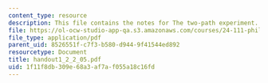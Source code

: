 ```yaml
---
content_type: resource
description: This file contains the notes for The two-path experiment.
file: https://ol-ocw-studio-app-qa.s3.amazonaws.com/courses/24-111-philosophy-of-quantum-mechanics-spring-2005/1f11f8db309e68a3af7af055a18c16fd_handout1_2_2_05.pdf
file_type: application/pdf
parent_uid: 8526551f-c7f3-b580-d944-9f41544ed892
resourcetype: Document
title: handout1_2_2_05.pdf
uid: 1f11f8db-309e-68a3-af7a-f055a18c16fd
---
```

